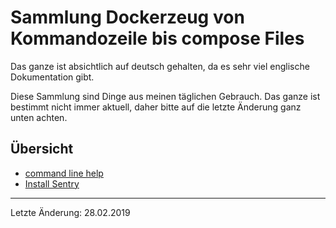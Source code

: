 # Sammlung Dockerzeug von Kommandozeile bis compose Files

Das ganze ist absichtlich auf deutsch gehalten, da es sehr viel englische Dokumentation gibt.

Diese Sammlung sind Dinge aus meinen täglichen Gebrauch.
Das ganze ist bestimmt nicht immer aktuell, daher bitte auf die letzte Änderung ganz unten achten. 

## Übersicht

* [command line help](cli/README.md)
* [Install Sentry](sentry/README.md)



---
Letzte Änderung: 28.02.2019